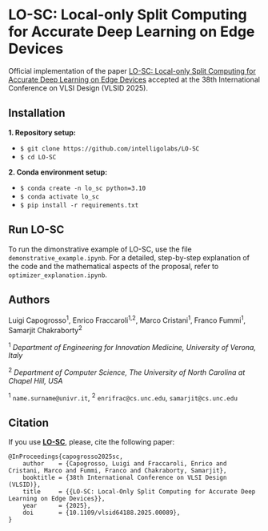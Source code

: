 # LO-SC: Local-only Split Computing for Accurate Deep Learning on Edge Devices #

Official implementation of the paper [LO-SC: Local-only Split Computing for Accurate Deep Learning on Edge Devices](https://intelligolabs.github.io/LO-SC/) accepted at the 38th International Conference on VLSI Design (VLSID 2025).

## Installation ##
**1. Repository setup:**
* `$ git clone https://github.com/intelligolabs/LO-SC`
* `$ cd LO-SC`

**2. Conda environment setup:**
* `$ conda create -n lo_sc python=3.10`
* `$ conda activate lo_sc`
* `$ pip install -r requirements.txt`

## Run LO-SC ##
To run the dimonstrative example of LO-SC, use the file `demonstrative_example.ipynb`.
For a detailed, step-by-step explanation of the code and the mathematical aspects of the proposal, refer to `optimizer_explanation.ipynb`.

## Authors ##
Luigi Capogrosso<sup>1</sup>, Enrico Fraccaroli<sup>1,2</sup>, Marco Cristani<sup>1</sup>, Franco Fummi<sup>1</sup>, Samarjit Chakraborty<sup>2</sup>

<sup>1</sup> *Department of Engineering for Innovation Medicine, University of Verona, Italy*

<sup>2</sup> *Department of Computer Science, The University of North Carolina at Chapel Hill, USA*

<sup>1</sup> `name.surname@univr.it`, <sup>2</sup> `enrifrac@cs.unc.edu`, `samarjit@cs.unc.edu`

## Citation ##
If you use [**LO-SC**](https://ieeexplore.ieee.org/abstract/document/10900702), please, cite the following paper:
```
@InProceedings{capogrosso2025sc,
    author    = {Capogrosso, Luigi and Fraccaroli, Enrico and Cristani, Marco and Fummi, Franco and Chakraborty, Samarjit},
    booktitle = {38th International Conference on VLSI Design (VLSID)},
    title     = {{LO-SC: Local-Only Split Computing for Accurate Deep Learning on Edge Devices}},
    year      = {2025},
    doi       = {10.1109/vlsid64188.2025.00089},
}
```